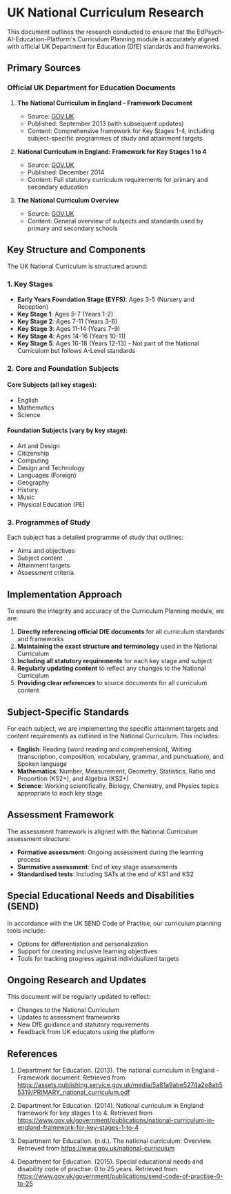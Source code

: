 # UK National Curriculum Research

This document outlines the research conducted to ensure that the EdPsych-AI-Education-Platform's Curriculum Planning module is accurately aligned with official UK Department for Education (DfE) standards and frameworks.

## Primary Sources

### Official UK Department for Education Documents

1. **The National Curriculum in England - Framework Document**
   - Source: [GOV.UK](https://assets.publishing.service.gov.uk/media/5a81a9abe5274a2e8ab55319/PRIMARY_national_curriculum.pdf)
   - Published: September 2013 (with subsequent updates)
   - Content: Comprehensive framework for Key Stages 1-4, including subject-specific programmes of study and attainment targets

2. **National Curriculum in England: Framework for Key Stages 1 to 4**
   - Source: [GOV.UK](https://www.gov.uk/government/publications/national-curriculum-in-england-framework-for-key-stages-1-to-4)
   - Published: December 2014
   - Content: Full statutory curriculum requirements for primary and secondary education

3. **The National Curriculum Overview**
   - Source: [GOV.UK](https://www.gov.uk/national-curriculum)
   - Content: General overview of subjects and standards used by primary and secondary schools

## Key Structure and Components

The UK National Curriculum is structured around:

### 1. Key Stages

- **Early Years Foundation Stage (EYFS)**: Ages 3-5 (Nursery and Reception)
- **Key Stage 1**: Ages 5-7 (Years 1-2)
- **Key Stage 2**: Ages 7-11 (Years 3-6)
- **Key Stage 3**: Ages 11-14 (Years 7-9)
- **Key Stage 4**: Ages 14-16 (Years 10-11)
- **Key Stage 5**: Ages 16-18 (Years 12-13) - Not part of the National Curriculum but follows A-Level standards

### 2. Core and Foundation Subjects

#### Core Subjects (all key stages):
- English
- Mathematics
- Science

#### Foundation Subjects (vary by key stage):
- Art and Design
- Citizenship
- Computing
- Design and Technology
- Languages (Foreign)
- Geography
- History
- Music
- Physical Education (PE)

### 3. Programmes of Study

Each subject has a detailed programme of study that outlines:
- Aims and objectives
- Subject content
- Attainment targets
- Assessment criteria

## Implementation Approach

To ensure the integrity and accuracy of the Curriculum Planning module, we are:

1. **Directly referencing official DfE documents** for all curriculum standards and frameworks
2. **Maintaining the exact structure and terminology** used in the National Curriculum
3. **Including all statutory requirements** for each key stage and subject
4. **Regularly updating content** to reflect any changes to the National Curriculum
5. **Providing clear references** to source documents for all curriculum content

## Subject-Specific Standards

For each subject, we are implementing the specific attainment targets and content requirements as outlined in the National Curriculum. This includes:

- **English**: Reading (word reading and comprehension), Writing (transcription, composition, vocabulary, grammar, and punctuation), and Spoken language
- **Mathematics**: Number, Measurement, Geometry, Statistics, Ratio and Proportion (KS2+), and Algebra (KS2+)
- **Science**: Working scientifically, Biology, Chemistry, and Physics topics appropriate to each key stage

## Assessment Framework

The assessment framework is aligned with the National Curriculum assessment structure:

- **Formative assessment**: Ongoing assessment during the learning process
- **Summative assessment**: End of key stage assessments
- **Standardised tests**: Including SATs at the end of KS1 and KS2

## Special Educational Needs and Disabilities (SEND)

In accordance with the UK SEND Code of Practise, our curriculum planning tools include:

- Options for differentiation and personalization
- Support for creating inclusive learning objectives
- Tools for tracking progress against individualized targets

## Ongoing Research and Updates

This document will be regularly updated to reflect:

- Changes to the National Curriculum
- Updates to assessment frameworks
- New DfE guidance and statutory requirements
- Feedback from UK educators using the platform

## References

1. Department for Education. (2013). The national curriculum in England - Framework document. Retrieved from https://assets.publishing.service.gov.uk/media/5a81a9abe5274a2e8ab55319/PRIMARY_national_curriculum.pdf

2. Department for Education. (2014). National curriculum in England: framework for key stages 1 to 4. Retrieved from https://www.gov.uk/government/publications/national-curriculum-in-england-framework-for-key-stages-1-to-4

3. Department for Education. (n.d.). The national curriculum: Overview. Retrieved from https://www.gov.uk/national-curriculum

4. Department for Education. (2015). Special educational needs and disability code of practise: 0 to 25 years. Retrieved from https://www.gov.uk/government/publications/send-code-of-practise-0-to-25
